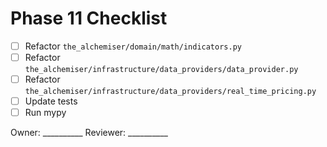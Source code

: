 # Phase 11 Checklist

- [ ] Refactor `the_alchemiser/domain/math/indicators.py`
- [ ] Refactor `the_alchemiser/infrastructure/data_providers/data_provider.py`
- [ ] Refactor `the_alchemiser/infrastructure/data_providers/real_time_pricing.py`
- [ ] Update tests
- [ ] Run mypy

Owner: __________
Reviewer: __________
